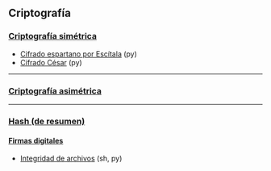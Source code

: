 ## Criptografía

### [Criptografía simétrica](https://github.com/mondeja/fullstack/tree/master/backend/src/006-cripto/simetrica)
- [Cifrado espartano por Escítala](https://github.com/mondeja/fullstack/tree/master/backend/src/006-cripto/simetrica/escitala) (py)
- [Cifrado César](https://github.com/mondeja/fullstack/tree/master/backend/src/006-cripto/simetrica/cesar) (py)

__________________________________________

### [Criptografía asimétrica](https://github.com/mondeja/fullstack/tree/master/backend/src/006-cripto/asimetrica)

__________________________________________

### [Hash (de resumen)](https://github.com/mondeja/fullstack/tree/master/backend/src/006-cripto/hash)
#### [Firmas digitales](https://github.com/mondeja/fullstack/tree/master/backend/src/006-cripto/hash/firmas_digitales)
- [Integridad de archivos](https://github.com/mondeja/fullstack/tree/master/backend/src/006-cripto/hash/firmas_digitales/integridad_de_archivos) (sh, py)